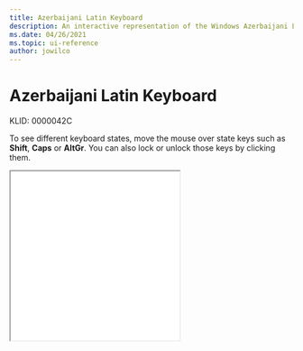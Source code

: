 ```yaml
---
title: Azerbaijani Latin Keyboard
description: An interactive representation of the Windows Azerbaijani Latin keyboard. To see different keyboard states, click or move the mouse over the state keys.
ms.date: 04/26/2021
ms.topic: ui-reference
author: jowilco
---
```


# Azerbaijani Latin Keyboard

KLID: 0000042C

To see different keyboard states, move the mouse over state keys such as **Shift**, **Caps** or **AltGr**. You can also lock or unlock those keys by clicking them.

<iframe src="kbdazel.html" height="300"></iframe>
